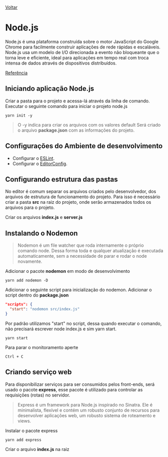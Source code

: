 [Voltar](/Readme.md)

# Node.js

Node.js é uma plataforma construída sobre o motor JavaScript do Google Chrome para facilmente construir aplicações de rede rápidas e escaláveis. Node.js usa um modelo de I/O direcionada a evento não bloqueante que o torna leve e eficiente, ideal para aplicações em tempo real com troca intensa de dados através de dispositivos distribuídos.

[Referência](http://nodebr.com/o-que-e-node-js/)

## Iniciando aplicação Node.js

Criar a pasta para o projeto e acessa-lá através da linha de comando. Executar o seguinte comando para iniciar o projeto node.js

```
yarn init -y
```

> O -y indica para criar os arquivos com os valores default
> Será criado o arquivo **package.json** com as informações do projeto.

## Configurações do Ambiente de desenvolvimento

- Configurar o [ESLint](/src/ESLint/index.md).
- Configurar o [EditorConfig](/src/EditorConfig.md).

## Configurando estrutura das pastas

No editor é comum separar os arquivos criados pelo desenvolvedor, dos arquivos de estrutura de funcionamento do projeto. Para isso é necessário criar a pasta **src** na raiz do projeto, onde serão armazenados todos os arquivos para o projeto.

Criar os arquivos **index.js** e **server.js**

## Instalando o Nodemon

> Nodemon é um file watcher que roda internamente o próprio comando node. Dessa forma toda e qualquer atualização é executada automaticamente, sem a necessidade de parar e rodar o node novamente.

Adicionar o pacote **nodemon** em modo de desenvolvimento

```
yarn add nodemon -D
```

Adicionar o seguinte script para inicialização do nodemon. Adicionar o script dentro do **package.json**

```json
"scripts": {
  "start": "nodemon src/index.js"
}
```

Por padrão utilizamos "start" no script, dessa quando executar o comando, não precisará escrever node index.js e sim yarn start.

```
yarn start
```

Para parar o monitoramento aperte

```
Ctrl + C
```

## Criando serviço web

Para disponibilizar serviços para ser consumidos pelos front-ends, será usado o pacote **express**, esse pacote é utilizado para controlar as requisições (rotas) no servidor.

> Express é um framework para Node.js inspirado no Sinatra. Ele é minimalista, flexível e contém um robusto conjunto de recursos para desenvolver aplicações web, um robusto sistema de roteamento e views.

Instalar o pacote express

```
yarn add express
```

Criar o arquivo **index.js** na raiz
